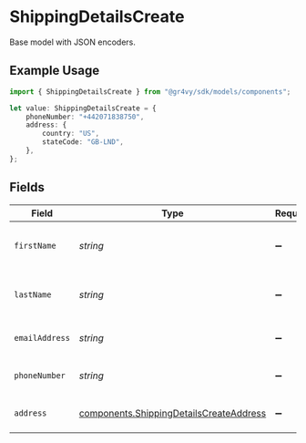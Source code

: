 # ShippingDetailsCreate

Base model with JSON encoders.

## Example Usage

```typescript
import { ShippingDetailsCreate } from "@gr4vy/sdk/models/components";

let value: ShippingDetailsCreate = {
    phoneNumber: "+442071838750",
    address: {
        country: "US",
        stateCode: "GB-LND",
    },
};
```

## Fields

| Field                                                                                              | Type                                                                                               | Required                                                                                           | Description                                                                                        | Example                                                                                            |
| -------------------------------------------------------------------------------------------------- | -------------------------------------------------------------------------------------------------- | -------------------------------------------------------------------------------------------------- | -------------------------------------------------------------------------------------------------- | -------------------------------------------------------------------------------------------------- |
| `firstName`                                                                                        | *string*                                                                                           | :heavy_minus_sign:                                                                                 | The first or given name for the person.                                                            |                                                                                                    |
| `lastName`                                                                                         | *string*                                                                                           | :heavy_minus_sign:                                                                                 | The last or family name for the person.                                                            |                                                                                                    |
| `emailAddress`                                                                                     | *string*                                                                                           | :heavy_minus_sign:                                                                                 | The email address for the person.                                                                  |                                                                                                    |
| `phoneNumber`                                                                                      | *string*                                                                                           | :heavy_minus_sign:                                                                                 | The phone number for the person.                                                                   | +14155552671                                                                                       |
| `address`                                                                                          | [components.ShippingDetailsCreateAddress](../../models/components/shippingdetailscreateaddress.md) | :heavy_minus_sign:                                                                                 | The address for the person.                                                                        |                                                                                                    |